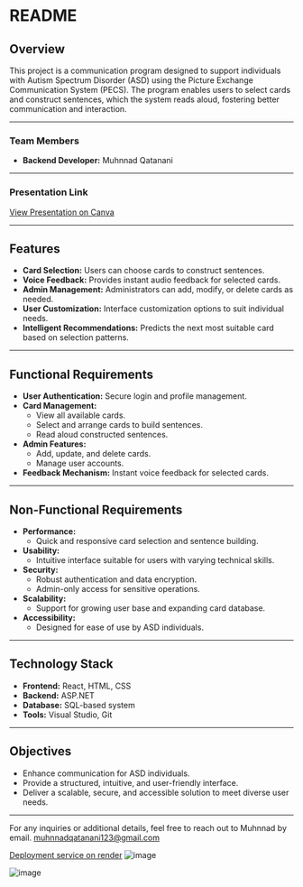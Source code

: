 # README

## Overview
This project is a communication program designed to support individuals with Autism Spectrum Disorder (ASD) using the Picture Exchange Communication System (PECS). The program enables users to select cards and construct sentences, which the system reads aloud, fostering better communication and interaction.

---

### Team Members
- **Backend Developer:** Muhnnad Qatanani

---

### Presentation Link
[View Presentation on Canva](https://www.canva.com/design/DAGcQAPKTE0/bUJSSSI2dRksj4R7kFpIFA/edit?utm_content=DAGcQAPKTE0&utm_campaign=designshare&utm_medium=link2&utm_source=sharebutton)

---

## Features
- **Card Selection:** Users can choose cards to construct sentences.
- **Voice Feedback:** Provides instant audio feedback for selected cards.
- **Admin Management:** Administrators can add, modify, or delete cards as needed.
- **User Customization:** Interface customization options to suit individual needs.
- **Intelligent Recommendations:** Predicts the next most suitable card based on selection patterns.

---

## Functional Requirements
- **User Authentication:** Secure login and profile management.
- **Card Management:**
  - View all available cards.
  - Select and arrange cards to build sentences.
  - Read aloud constructed sentences.
- **Admin Features:**
  - Add, update, and delete cards.
  - Manage user accounts.
- **Feedback Mechanism:** Instant voice feedback for selected cards.

---

## Non-Functional Requirements
- **Performance:**
  - Quick and responsive card selection and sentence building.
- **Usability:**
  - Intuitive interface suitable for users with varying technical skills.
- **Security:**
  - Robust authentication and data encryption.
  - Admin-only access for sensitive operations.
- **Scalability:**
  - Support for growing user base and expanding card database.
- **Accessibility:**
  - Designed for ease of use by ASD individuals.

---

## Technology Stack
- **Frontend:** React, HTML, CSS
- **Backend:** ASP.NET
- **Database:** SQL-based system
- **Tools:** Visual Studio, Git

---

## Objectives
- Enhance communication for ASD individuals.
- Provide a structured, intuitive, and user-friendly interface.
- Deliver a scalable, secure, and accessible solution to meet diverse user needs.

---

For any inquiries or additional details, feel free to reach out to Muhnnad by email.
muhnnadqatanani123@gmail.com


[Deployment service on render](https://autsim-qwrf.onrender.com/)
![image](https://github.com/user-attachments/assets/deb605f3-7a31-43f2-97c2-bb00506d50a0)

![image](https://github.com/user-attachments/assets/49ce7559-96c4-4962-bb66-1c264768b3fb)
